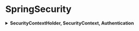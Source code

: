 # SpringSecurity


<details>
<summary><b>SecurityContextHolder, SecurityContext, Authentication</b></summary>
<div markdown="1">

![](https://docs.spring.io/spring-security/reference/_images/servlet/authentication/architecture/securitycontextholder.png)

* SecurityContextHolder는 전략패턴과 ThreadLocal 변수를 통해서SecurityContext 데이터를 쓰거나 읽을수 있는 API를 제공
* SecurityContext와 Spring Web MVC
    * Spring Web MVC는 Thread Per Request 모델을 기반으로 함 -> ThreadPool을 사용함
    * SecurityContext도 ThreadLocal을 기반으로 동작하기 때문에, Spring Web MVC에서 Controller, Service, Repository, 도메인모델 어느 부분에서든 SecurityContextHolder를 통해서 SecurityContext를 조회할 수 있음
* SecurityContext는 Authentication을 보관하는 역할을 하며, SecurityContext를 통해 Authentication인터페이스의 구현체를 꺼내올 수 있음
* Authentication은 현재 접근하는 주체의 정보와 권한을 담는 인터페이스
* Authentication 인터페이스 구현체는 Principal, Credentials, Authorities, Authenticated와 같은 필드를 가지고 있음
    * Principal : 인증전이면 String값(로그인ID), 인증후라면 User객체
    * Authorities : 사용자의 권한 목록
    * Credentials : 주로 비밀번호 같은 값
    * Authenticated : 인증여부
    * Authentication 인터페이스
        ~~~java
        public interface Authentication extends Principal, Serializable {
            //현재 사용자의 권한 목록을 가져옴
            Collection<? extends GrantedAuthority> getAuthorities();
            //credentials(주로 비밀번호)를 가져옴 
            Object getCredentials();
            // Returns:additional details about the authentication request(IP address, certificate serial number etc.), or null if not used
            Object getDetails();
            //Principal 객체를 가져옴
            Object getPrincipal();
            //인증 여부를 가져옴
            boolean isAuthenticated();
            //인증 여부를 설정함
            void setAuthenticated(boolean isAuthenticated) throws IllegalArgumentException;
        }
        ~~~

</div>
</details>
